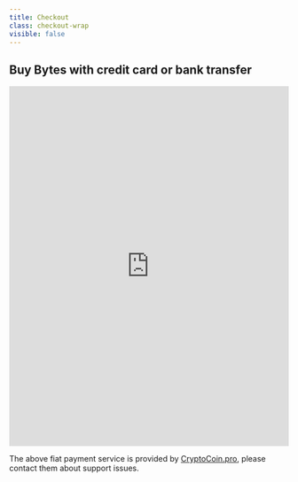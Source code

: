 ```yaml
---
title: Checkout
class: checkout-wrap
visible: false
---
```

<h2 class="section-heading text-center">Buy Bytes with credit card or bank transfer</h2>
<div class="centered iframe-fixed">
    <iframe src="https://checkout.cryptocoin.pro/order/obyte?iframe=true&amp;parent=true" style="max-width: 600px;" width="100%" height="650" frameborder="0"></iframe>
</div>
<p class="text-center">The above fiat payment service is provided by <a href="https://www.cryptocoin.pro/" target="_blank" rel="noopener">CryptoCoin.pro</a>, please contact them about support issues.</p>
